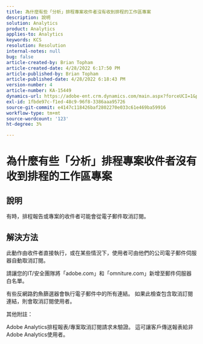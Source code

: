 ```yaml
---
title: 為什麼有些「分析」排程專案收件者沒有收到排程的工作區專案
description: 說明
solution: Analytics
product: Analytics
applies-to: Analytics
keywords: KCS
resolution: Resolution
internal-notes: null
bug: false
article-created-by: Brian Topham
article-created-date: 4/28/2022 6:17:50 PM
article-published-by: Brian Topham
article-published-date: 4/28/2022 6:18:43 PM
version-number: 4
article-number: KA-15449
dynamics-url: https://adobe-ent.crm.dynamics.com/main.aspx?forceUCI=1&pagetype=entityrecord&etn=knowledgearticle&id=9a1ed07d-1fc7-ec11-a7b6-0022480a1b03
exl-id: 1fbde97c-f1ed-48c9-96f8-3386aaa95726
source-git-commit: e4147c118426baf2802270e033c61e469ba59916
workflow-type: tm+mt
source-wordcount: '123'
ht-degree: 3%

---
```


# 為什麼有些「分析」排程專案收件者沒有收到排程的工作區專案

## 說明


有時，排程報告或專案的收件者可能會從電子郵件取消訂閱。


## 解決方法


此動作由收件者直接執行，或在某些情況下，使用者可由他們的公司電子郵件伺服器自動取消訂閱。

請讓您的IT/安全團隊將「adobe.com」和「omniture.com」新增至郵件伺服器白名單。

有些反網路釣魚篩選器會執行電子郵件中的所有連結。 如果此檢查包含取消訂閱連結，則會取消訂閱使用者。



其他附註：

Adobe Analytics排程報表/專案取消訂閱請求未驗證。 這可讓客戶傳送報表給非Adobe Analytics使用者。
